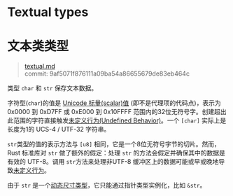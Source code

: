 # Textual types
# 文本类类型

>[textual.md](https://github.com/rust-lang/reference/blob/master/src/types/textual.md)\
>commit: 9af5071f876111a09ba54a86655679de83eb464c

类型 `char` 和 `str` 保存文本数据。

字符型(`char`)的值是 [Unicode 标量(scalar)值][Unicode scalar value] (即不是代理项的代码点)，表示为 0x0000 到 0xD7FF 或 0xE000 到 0x10FFFF 范围内的32位无符号字。创建超出此范围的字符直接触发[未定义行为(Undefined Behavior)][Undefined Behavior]。一个 `[char]` 实际上是长度为1的 UCS-4 / UTF-32 字符串。

`str`类型的值的表示方法与 `[u8]` 相同，它是一个8位无符号字节的切片。然而，Rust 标准库对 `str` 做了额外的假定：处理 `str` 的方法会假定并确保其中的数据是有效的 UTF-8。调用 `str`方法来处理非UTF-8 缓冲区上的数据可能或早或晚地导致[未定义行为][Undefined Behavior]。

由于 `str` 是一个[动态尺寸类型][dynamically sized type]，它只能通过指针类型实例化，比如 `&str`。

[Unicode scalar value]: http://www.unicode.org/glossary/#unicode_scalar_value
[Undefined Behavior]: ../behavior-considered-undefined.md
[dynamically sized type]: ../dynamically-sized-types.md
